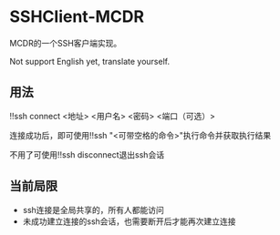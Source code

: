 # SSHClient-MCDR
MCDR的一个SSH客户端实现。

Not support English yet, translate yourself.

## 用法
!!ssh connect <地址> <用户名> <密码> <端口（可选）>

连接成功后，即可使用!!ssh "<可带空格的命令>"执行命令并获取执行结果

不用了可使用!!ssh disconnect退出ssh会话

## 当前局限
- ssh连接是全局共享的，所有人都能访问
- 未成功建立连接的ssh会话，也需要断开后才能再次建立连接

